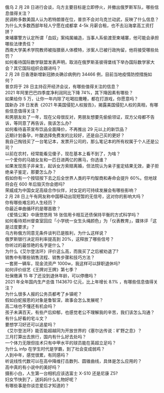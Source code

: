 俄乌 2 月 28 日进行会谈，乌方主要目标是立即停火，并撤出俄罗斯军队，哪些信息值得关注？  
民调称多数美国人认为若特朗普在位，普京不会对乌克兰动武，反映了什么信息？  
为什么大多数西部年轻人宁愿在成都拿 4-5k 月薪合租，也不去沿海拿高工资打拼？  
柬埔寨警方认定所谓「血奴」案纯属编造，当事人系偷渡至柬埔寨，他可能会承担哪些法律责任？  
西南大学美术学院教师被指猥亵人体模特，涉案人已被行政拘留，他将接受哪些处罚？  
如何看待国际数学联盟发表声明，取消在俄罗斯圣彼得堡线下举办国际数学家大会？其它国际组织会跟进吗？  
2 月 28 日香港新增新冠肺炎确诊病例约 34466 例，目前当地疫情防控措施如何？  
普京将于 28 日主持召开经济会议，有哪些值得关注的信息？  
2021 年阿里巴巴四季度净利润同比下降 74%，其下降因素有哪些？  
如果给你 5 万，让你一年内除了吃喝拉撒睡，都在打游戏，你愿意吗？  
国新办 28 日发表《2021 年美国侵犯人权报告》，揭露美国侵犯人权的真相，有哪些信息值得关注？  
和男朋友处了一年，现在父母很反对，男朋友想要先偷偷领证，双方父母都不告诉，等同意了再告诉，我该怎么办?  
如何看待喜茶宣布饮品全面降价，不再推出 29 元以上的新饮品？  
近期计划备孕，叶酸选择免费发的比较好，还是自己买的更好？  
我自己掏钱买了一台笔记本，发票开公司的，那么笔记本的所有权属于个人还是公司？  
以前在农村，经常能看见傻子，现在基本上看不到了，为啥？  
一个爱你的马娘女友和一匹日进两亿的赛马，你选谁？  
如果发现孩子非亲生，起诉女方索赔离婚，但法院认为亲子鉴定结果无效，妻子拒绝亲子鉴定，那要怎么办？  
假如你有一个按钮按下去之后全世界人类的平均智商和寿命会提升 60%。但地球将会在 600 年后毁灭你会摁吗?  
荣威成为中国女足高级合作伙伴，对女足的可持续发展会有哪些影响？  
2 月 28 日上午有网友称中国移动出现短暂的无信号，这对你的影响大吗？  
你有哪些难忘的人生经历？  
你最近单曲循环的是哪首歌？  
《爱情公寓》中唐悠悠用 18 张信用卡相互还债保持平衡的方式科学吗？  
如何看待郑州督查室回应「小学统一女生头绳颜色」为「仪表教育」，媒体评「这是过度要求」？  
乌方称俄方同意无条件谈判已是胜利，为什么这样说？  
俄罗斯银行决定将利率提高到 20%，这释放了哪些信号？  
你听过的最惊艳的名字是什么？  
为什么《艾尔登法环》评价这么高，而我买了之后被劝退了?  
销售中有哪些销售流程、销售步骤和技巧方法？  
一套房一辆车，现金流资产 1000w，我这样可以辞职退休吗?  
如何评价综艺《王牌对王牌》第七季？  
社保缴满 15 年了还没到退休年龄，可以停缴吗？  
2021 年全年国内生产总值 1143670 亿元，比上年增长 8.1% ，有哪些信息值得关注？  
为什么很多人报的公务员都考了乡镇呢？  
假如白蛇报恩的对象是鲁智深，故事会怎么发展呢？  
高二啥也不懂还有机会吗？  
孩子未满百天，有些产后抑郁，也感觉老公不理解我的辛苦，我们该怎么沟通？  
有什么好看的宅斗文？  
要想学习好还可以追星吗？  
《艾尔登法环》能否能超越同为开放世界的《塞尔达传说：旷野之息》？  
三月打算出去旅行，国内有什么好去处吗？  
一个体力无限但技术只有中甲水平的球员能在英超立足吗？  
为什么 infp 在学生时代是学霸，到了社会变成弱鸡？  
人到中年，感觉很累，有同感吗？  
听说线性代数可以在高中降维打击数列、圆锥曲线，具体是怎么应用的？  
高中真的有小说中的美好吗？  
摄影小白，人生第一台相机应该选富士 X-S10 还是尼康 Z5?  
妇女节快到了，送妈妈什么礼物好呢？  
有哪些事是你谈恋爱后才知道的？  
